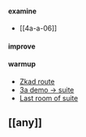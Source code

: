 #### examine
* [[4a-a-06]]


#### improve

#### warmup
* [Zkad route](celeste/any%25/1a/crossing/1a-6b.md)
* [3a demo -> suite](celeste/any%25/3a/elevator_shaft/3a-04-d.md)
* [Last room of suite](celeste/any%25/3a/presidential_suite/3a-roof06.md)

## [[any]]
